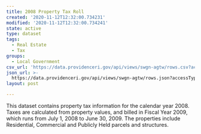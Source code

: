 ```yaml
---
title: 2008 Property Tax Roll
created: '2020-11-12T12:32:00.734231'
modified: '2020-11-12T12:32:00.734241'
state: active
type: dataset
tags:
  - Real Estate
  - Tax
groups:
  - Local Government
csv_url: 'https://data.providenceri.gov/api/views/swgn-agtw/rows.csv?accessType=DOWNLOAD'
json_url: >-
  https://data.providenceri.gov/api/views/swgn-agtw/rows.json?accessType=DOWNLOAD
layout: post

---
```

This dataset contains property tax information for the calendar year 2008. Taxes are calculated from property values, and billed in Fiscal Year 2009, which runs from July 1, 2008 to June 30, 2009. The properties include Residential, Commercial and Publicly Held parcels and structures.
